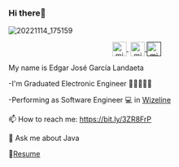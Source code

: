 ### Hi there👋
![20221114_175159](https://user-images.githubusercontent.com/54609461/214206159-80fbaef6-73db-48da-87d8-bdf35fcadcb7.jpg)
<p align="center">
  
   <a href="https://www.youtube.com/channel/UCRQmogD06nB3yxXnZEV2iIw" target="blank" style='margin-right:4px'>
    <img align="center" src="https://cdn.jsdelivr.net/npm/simple-icons@3.0.1/icons/youtube.svg" alt="midudev" height="28px" width="28px" />
  </a>
  <a href="https://instagram.com/edgar643" target="blank">
    <img align="center" src="https://cdn.jsdelivr.net/npm/simple-icons@3.0.1/icons/instagram.svg" alt="midu.dev" height="28px" width="28px" />
  </a>
  <a href="" target="blank">
    <img align="center" src="https://cdn.jsdelivr.net/npm/simple-icons@3.0.1/icons/twitter.svg" alt="midudev" height="28px" width="28px" />
  </a>
</p>
 My name is Edgar José García Landaeta
 
-I'm Graduated Electronic Engineer :star2::star2::star2::star2::star2:

-Performing as Software Engineer :computer: in [Wizeline](https://www.wizeline.com/)

📫 How to reach me: https://bit.ly/3ZR8FrP

💬 Ask me about Java


📘[Resume](https://github.com/edgar643/edgar643/files/10486104/CV.Edgar.Garcia.ENG.pdf)


<!--
**edgar643/edgar643** is a ✨ _special_ ✨ repository because its `README.md` (this file) appears on your GitHub profile.

Here are some ideas to get you started:

- 🔭 I’m currently working on ...
- 🌱 I’m currently learning ...
- 👯 I’m looking to collaborate on ...
- 🤔 I’m looking for help with ...
- 💬 Ask me about ...
- 📫 How to reach me: ...
- 😄 Pronouns: ...
- ⚡ Fun fact: ...
-->
